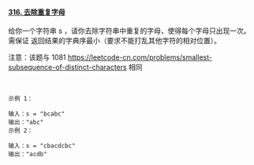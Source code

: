 #### [316. 去除重复字母](https://leetcode-cn.com/problems/remove-duplicate-letters/)

给你一个字符串 s ，请你去除字符串中重复的字母，使得每个字母只出现一次。需保证 返回结果的字典序最小（要求不能打乱其他字符的相对位置）。

注意：该题与 1081 https://leetcode-cn.com/problems/smallest-subsequence-of-distinct-characters 相同

 
```
示例 1：

输入：s = "bcabc"
输出："abc"
示例 2：

输入：s = "cbacdcbc"
输出："acdb"
```